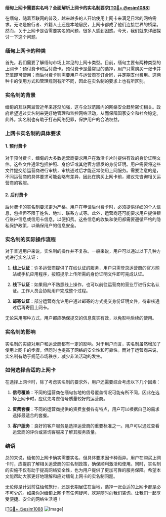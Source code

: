 **缅甸上网卡需要实名吗？全面解析上网卡的实名制要求[[TG💪+ @esim1088](https://t.me/s/esim1088)]**

在缅甸，随着互联网的普及，越来越多的人开始使用上网卡来满足日常的网络需求。无论是旅行者、外籍人士还是本地居民，上网卡都成了他们连接世界的桥梁。然而，关于上网卡是否需要实名的问题，很多人感到困惑。今天，我们就来详细探讨一下这个问题。

### 缅甸上网卡的种类

首先，我们需要了解缅甸市场上常见的上网卡类型。目前，缅甸主要有两种类型的上网卡：预付费卡和后付费卡。预付费卡是最常见的选择，用户只需购买一张卡并充值即可使用；而后付费卡则需要用户与运营商签订合同，并定期支付费用。这两种卡的使用方式和管理规则有所不同，因此在实名制的要求上也有所区别。

### 实名制的背景

缅甸的互联网监管近年来逐渐加强，这与全球范围内的网络安全趋势密切相关。政府希望通过实名制来更好地管理和监控网络活动，从而保障国家安全和社会稳定。此外，实名制也有助于打击网络犯罪，保护用户的合法权益。

### 上网卡实名制的具体要求

#### 1. 预付费卡

对于预付费卡，缅甸的大多数运营商要求用户在激活卡片时提供有效的身份证明文件。这些文件通常包括护照、身份证或其他官方颁发的身份证明。用户需要将这些文件提交给运营商进行审核，审核通过后才能正常使用上网服务。需要注意的是，不同运营商的具体要求可能会略有差异，因此在购买上网卡前，建议先咨询相关运营商的客服。

#### 2. 后付费卡

后付费卡的实名制要求更为严格。用户在申请后付费卡时，必须提供详细的个人信息，包括但不限于姓名、地址、联系方式等。此外，运营商还可能要求用户提供银行账户信息或信用卡信息，以便扣费。这些信息的收集和使用都需要遵循严格的隐私保护政策，以确保用户的信息安全。

### 实名制的实际操作流程

对于普通用户来说，实名制的操作并不复杂。一般来说，用户可以通过以下几种方式进行实名认证：

1. **线上认证**：许多运营商提供了在线认证的服务，用户只需登录运营商的官方网站或手机应用程序，按照提示上传所需的身份证明文件即可完成认证。
   
2. **线下认证**：如果用户不熟悉线上操作，也可以前往运营商的营业厅进行实名认证。工作人员会协助用户完成整个过程。

3. **邮寄认证**：部分运营商允许用户通过邮寄的方式提交身份证明文件，待审核通过后再寄回上网卡。

无论采用哪种方式，用户都应确保提交的信息真实有效，以免影响后续的使用。

### 实名制的影响

实名制的实施对用户和运营商都有一定的影响。对于用户而言，实名制虽然增加了使用上网卡的步骤，但同时也提高了网络的安全性和可靠性。而对于运营商来说，实名制有助于规范市场秩序，减少非法活动的发生。

### 如何选择合适的上网卡

在选择上网卡时，除了考虑实名制的要求外，用户还需要综合考虑以下几个因素：

1. **信号覆盖**：不同的运营商在缅甸各地的信号覆盖情况可能有所不同，因此在选择上网卡时，应优先考虑信号质量较好的运营商。
   
2. **资费套餐**：不同的运营商提供的资费套餐各有特点，用户可以根据自己的需求选择最适合的套餐。

3. **客户服务**：良好的客户服务是选择运营商的重要标准之一。用户可以通过查看运营商的评价或咨询客服来了解其服务质量。

### 结语

总的来说，缅甸的上网卡确实需要实名，但具体要求因卡种而异。用户在购买上网卡时，应提前了解相关运营商的实名制政策，确保顺利激活和使用。同时，实名制的实施不仅有助于提高网络安全性，也为用户提供了更加可靠的服务保障。希望本文能帮助大家更好地理解和应对缅甸上网卡的实名制问题。

无论你是计划前往缅甸旅行，还是长期居住在当地，选择一张合适的上网卡都是必不可少的。如果你对缅甸上网卡有任何疑问，欢迎随时向我们咨询。让我们一起享受便捷、安全的网络生活吧！

[[TG💪+ @esim1088](https://t.me/s/esim1088) ![Image](https://i.postimg.cc/4NQfJmqS/Snipaste-2025-05-13-00-14-12.png)]